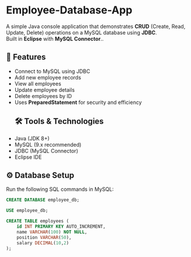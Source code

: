 # Employee-Database-App
A simple Java console application that demonstrates **CRUD** (Create, Read, Update, Delete) operations on a MySQL database using **JDBC**.  
Built in **Eclipse** with **MySQL Connector**..
## 📌 Features
- Connect to MySQL using JDBC
- Add new employee records
- View all employees
- Update employee details
- Delete employees by ID
- Uses **PreparedStatement** for security and efficiency
  ## 🛠 Tools & Technologies
- Java (JDK 8+)
- MySQL (9.x recommended)
- JDBC (MySQL Connector)
- Eclipse IDE

 ## ⚙ Database Setup
Run the following SQL commands in MySQL:
```sql
CREATE DATABASE employee_db;

USE employee_db;

CREATE TABLE employees (
    id INT PRIMARY KEY AUTO_INCREMENT,
    name VARCHAR(100) NOT NULL,
    position VARCHAR(50),
    salary DECIMAL(10,2)
); 
